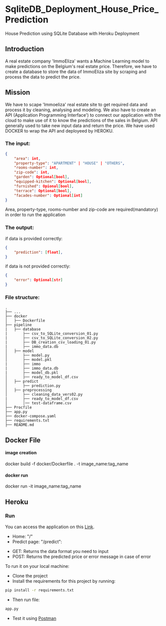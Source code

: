 # SqliteDB_Deployment_House_Price_Prediction
House Prediction using SQLite Database with Heroku Deployment

## Introduction

A real estate company 'ImmoEliza' wants a Machine Learning model to make predictions on the Belgium's real estate price. Therefore, we have to create a database to store the data of ImmoEliza site by scraping and process the data to predict the price. 

## Mission

We have to scape 'Immoeliza' real estate site to get required data and process it by cleaning, analysing and modeling. We also have to create an API (Application Programming Interface') to connect our application with the cloud to make use of it to know the predictions of the sales in Belgium. API generally used to take new input data and return the price. We have used DOCKER to wrap the API and deployeed by HEROKU.

### The input:
```json
{
    "area": int,
    "property-type": "APARTMENT" | "HOUSE" | "OTHERS",
    "rooms-number": int,
    "zip-code": int,
    "garden": Optional[bool],
    "equipped-kitchen": Optional[bool],
    "furnished": Opional[bool],
    "terrace": Optional[bool],
    "facades-number": Optional[int]
}
```

Area, property-type, rooms-number and zip-code are required(mandatory) in order to run the application

### The output:
if data is provided correctly:
```json
{
    "prediction": [float],
}
```
if data is not provided correctly:
```json
{
    "error": Optional[str]
}
```


### File structure:

    .
    ├── ...
    ├── docker                    
    │   ├── Dockerfile                           
    ├── pipeline   
    |   ├── database
    |       ├── csv_to_SQLite_conversion_01.py
    |       ├── csv_to_SQLite_conversion_02.py
    |       ├── DB_creation_csv_loading_01.py
    |       ├── immo_data.db
    │   ├── model
    │       ├── model.py
    │       ├── model.pkl
    |       ├── immo
    |       ├── immo_data.db
    |       ├── model_db.pkl
    │       ├── ready_to_model_df.csv
    │   ├── predict
    │       ├── prediction.py
    │   ├── preprocessing 
    │       ├── cleaning_data_vers02.py
    |       ├── ready_to_model_df.csv
    │       │── test-dataframe.csv
    ├── Procfile
    ├── app.py
    ├── docker-compose.yaml
    ├── requirements.txt
    ├── README.md
    


## Docker File

#### image creation
docker build -f docker/Dockerfile . -t image_name:tag_name

#### docker run
docker run -it image_name:tag_name


## Heroku 

### Run
You can access the application on this [Link](https://sqlite-api.herokuapp.com/).
- Home: "/"
- Predict page: "/predict":
* GET: Returns the data format you need to input
* POST: Returns the predicted price or error message in case of error

To run it on your local machine:
- Clone the project
- Install the requirements for this project by running:
```bash
pip install -r requirements.txt
```
- Then run file:
```bash
app.py
```
- Test it using [Postman](https://www.postman.com/)



